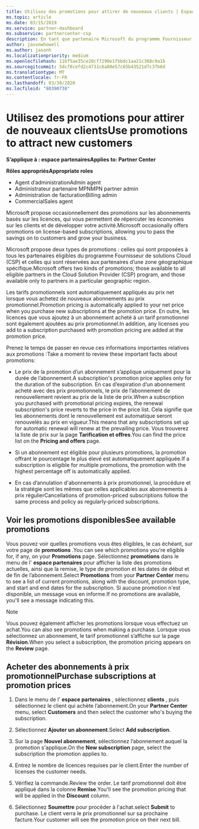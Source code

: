 ```yaml
---
title: Utilisez des promotions pour attirer de nouveaux clients | Espace partenaires
ms.topic: article
ms.date: 03/15/2019
ms.service: partner-dashboard
ms.subservice: partnercenter-csp
description: En tant que partenaire Microsoft du programme Fournisseur de solutions Cloud, vous pouvez acheter des abonnements à un tarif promotionnel et en faire bénéficier vos clients.
author: jasonwhowell
ms.author: jasonh
ms.localizationpriority: medium
ms.openlocfilehash: 11bf5ae35ce20cf7290e1fbbdc1aa21c368c9a1b
ms.sourcegitcommit: 5dcf8cefd2c4731c6a80e57c65b43521d7c37b6d
ms.translationtype: MT
ms.contentlocale: fr-FR
ms.lasthandoff: 03/30/2020
ms.locfileid: "80390738"
---
```

# <a name="use-promotions-to-attract-new-customers"></a><span data-ttu-id="48ff9-103">Utilisez des promotions pour attirer de nouveaux clients</span><span class="sxs-lookup"><span data-stu-id="48ff9-103">Use promotions to attract new customers</span></span>  

<span data-ttu-id="48ff9-104">**S’applique à : espace partenaires**</span><span class="sxs-lookup"><span data-stu-id="48ff9-104">**Applies to: Partner Center**</span></span>

<span data-ttu-id="48ff9-105">**Rôles appropriés**</span><span class="sxs-lookup"><span data-stu-id="48ff9-105">**Appropriate roles**</span></span>
-   <span data-ttu-id="48ff9-106">Agent d’administration</span><span class="sxs-lookup"><span data-stu-id="48ff9-106">Admin agent</span></span>
-   <span data-ttu-id="48ff9-107">Administrateur partenaire MPN</span><span class="sxs-lookup"><span data-stu-id="48ff9-107">MPN partner admin</span></span>
-   <span data-ttu-id="48ff9-108">Administration de facturation</span><span class="sxs-lookup"><span data-stu-id="48ff9-108">Billing admin</span></span>
-   <span data-ttu-id="48ff9-109">Commercial</span><span class="sxs-lookup"><span data-stu-id="48ff9-109">Sales agent</span></span>

<!--[FWLink: https://go.microsoft.com/fwlink/?linkid=852469]-->

<span data-ttu-id="48ff9-110">Microsoft propose occasionnellement des promotions sur les abonnements basés sur les licences, qui vous permettent de répercuter les économies sur les clients et de développer votre activité.</span><span class="sxs-lookup"><span data-stu-id="48ff9-110">Microsoft occasionally offers promotions on license-based subscriptions, allowing you to pass the savings on to customers and grow your business.</span></span> 

<span data-ttu-id="48ff9-111">Microsoft propose deux types de promotions : celles qui sont proposées à tous les partenaires éligibles du programme Fournisseur de solutions Cloud (CSP) et celles qui sont réservées aux partenaires d’une zone géographique spécifique.</span><span class="sxs-lookup"><span data-stu-id="48ff9-111">Microsoft offers two kinds of promotions; those available to all eligible partners in the Cloud Solution Provider (CSP) program, and those available only to partners in a particular geographic region.</span></span>

<span data-ttu-id="48ff9-112">Les tarifs promotionnels sont automatiquement appliqués au prix net lorsque vous achetez de nouveaux abonnements au prix promotionnel.</span><span class="sxs-lookup"><span data-stu-id="48ff9-112">Promotion pricing is automatically applied to your net price when you purchase new subscriptions at the promotion price.</span></span> <span data-ttu-id="48ff9-113">En outre, les licences que vous ajoutez à un abonnement acheté à un tarif promotionnel sont également ajoutées au prix promotionnel.</span><span class="sxs-lookup"><span data-stu-id="48ff9-113">In addition, any licenses you add to a subscription purchased with promotion pricing are added at the promotion price.</span></span> 

<span data-ttu-id="48ff9-114">Prenez le temps de passer en revue ces informations importantes relatives aux promotions :</span><span class="sxs-lookup"><span data-stu-id="48ff9-114">Take a moment to review these important facts about promotions:</span></span>

-   <span data-ttu-id="48ff9-115">Le prix de la promotion d’un abonnement s’applique uniquement pour la durée de l’abonnement.</span><span class="sxs-lookup"><span data-stu-id="48ff9-115">A subscription's promotion price applies only for the duration of the subscription.</span></span> <span data-ttu-id="48ff9-116">En cas d’expiration d’un abonnement acheté avec des prix promotionnels, le prix de l’abonnement de renouvellement revient au prix de la liste de prix.</span><span class="sxs-lookup"><span data-stu-id="48ff9-116">When a subscription you purchased with promotional pricing expires, the renewal subscription's price reverts to the price in the price list.</span></span> <span data-ttu-id="48ff9-117">Cela signifie que les abonnements dont le renouvellement est automatique seront renouvelés au prix en vigueur.</span><span class="sxs-lookup"><span data-stu-id="48ff9-117">This means that any subscriptions set up for automatic renewal will renew at the prevailing price.</span></span> <span data-ttu-id="48ff9-118">Vous trouverez la liste de prix sur la page **Tarification et offres**.</span><span class="sxs-lookup"><span data-stu-id="48ff9-118">You can find the price list on the **Pricing and offers** page.</span></span> 

-   <span data-ttu-id="48ff9-119">Si un abonnement est éligible pour plusieurs promotions, la promotion offrant le pourcentage le plus élevé est automatiquement appliquée.</span><span class="sxs-lookup"><span data-stu-id="48ff9-119">If a subscription is eligible for multiple promotions, the promotion with the highest percentage off is automatically applied.</span></span>

-   <span data-ttu-id="48ff9-120">En cas d’annulation d'abonnements à prix promotionnel, la procédure et la stratégie sont les mêmes que celles applicables aux abonnements à prix régulier</span><span class="sxs-lookup"><span data-stu-id="48ff9-120">Cancellations of promotion-priced subscriptions follow the same process and policy as regularly-priced subscriptions.</span></span>

## <a name="see-available-promotions"></a><span data-ttu-id="48ff9-121">Voir les promotions disponibles</span><span class="sxs-lookup"><span data-stu-id="48ff9-121">See available promotions</span></span>

<span data-ttu-id="48ff9-122">Vous pouvez voir quelles promotions vous êtes éligibles, le cas échéant, sur votre page de **promotions** .</span><span class="sxs-lookup"><span data-stu-id="48ff9-122">You can see which promotions you're eligible for, if any, on your **Promotions** page.</span></span> <span data-ttu-id="48ff9-123">Sélectionnez **promotions** dans le menu de l' **espace partenaires** pour afficher la liste des promotions actuelles, ainsi que la remise, le type de promotion et les dates de début et de fin de l’abonnement.</span><span class="sxs-lookup"><span data-stu-id="48ff9-123">Select **Promotions** from your **Partner Center** menu to see a list of current promotions, along with the discount, promotion type, and start and end dates for the subscription.</span></span> <span data-ttu-id="48ff9-124">Si aucune promotion n'est disponible, un message vous en informe.</span><span class="sxs-lookup"><span data-stu-id="48ff9-124">If no promotions are available, you'll see a message indicating this.</span></span> 

> [!NOTE]  
> <span data-ttu-id="48ff9-125">Vous pouvez également afficher les promotions lorsque vous effectuez un achat.</span><span class="sxs-lookup"><span data-stu-id="48ff9-125">You can also see promotions when making a purchase.</span></span> <span data-ttu-id="48ff9-126">Lorsque vous sélectionnez un abonnement, le tarif promotionnel s’affiche sur la page **Révision**.</span><span class="sxs-lookup"><span data-stu-id="48ff9-126">When you select a subscription, the promotion pricing appears on the **Review** page.</span></span>

## <a name="purchase-subscriptions-at-promotion-prices"></a><span data-ttu-id="48ff9-127">Acheter des abonnements à prix promotionnel</span><span class="sxs-lookup"><span data-stu-id="48ff9-127">Purchase subscriptions at promotion prices</span></span>

1. <span data-ttu-id="48ff9-128">Dans le menu de l' **espace partenaires** , sélectionnez **clients** , puis sélectionnez le client qui achète l’abonnement.</span><span class="sxs-lookup"><span data-stu-id="48ff9-128">On your **Partner Center** menu, select **Customers** and then select the customer who's buying the subscription.</span></span> 

2. <span data-ttu-id="48ff9-129">Sélectionnez **Ajouter un abonnement**.</span><span class="sxs-lookup"><span data-stu-id="48ff9-129">Select **Add subscription**.</span></span>

3. <span data-ttu-id="48ff9-130">Sur la page **Nouvel abonnement**, sélectionnez l’abonnement auquel la promotion s'applique.</span><span class="sxs-lookup"><span data-stu-id="48ff9-130">On the **New subscription** page, select the subscription the promotion applies to.</span></span>

4. <span data-ttu-id="48ff9-131">Entrez le nombre de licences requises par le client.</span><span class="sxs-lookup"><span data-stu-id="48ff9-131">Enter the number of licenses the customer needs.</span></span> 

5. <span data-ttu-id="48ff9-132">Vérifiez la commande.</span><span class="sxs-lookup"><span data-stu-id="48ff9-132">Review the order.</span></span> <span data-ttu-id="48ff9-133">Le tarif promotionnel doit être appliqué dans la colonne **Remise**.</span><span class="sxs-lookup"><span data-stu-id="48ff9-133">You'll see the promotion pricing that will be applied in the **Discount** column.</span></span>  

6.  <span data-ttu-id="48ff9-134">Sélectionnez **Soumettre** pour procéder à l'achat.</span><span class="sxs-lookup"><span data-stu-id="48ff9-134">select **Submit** to purchase.</span></span> <span data-ttu-id="48ff9-135">Le client verra le prix promotionnel sur sa prochaine facture.</span><span class="sxs-lookup"><span data-stu-id="48ff9-135">Your customer will see the promotion price on their next bill.</span></span>  




